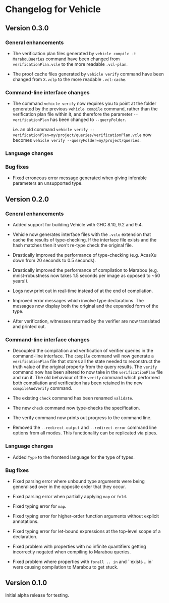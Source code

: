 # Changelog for Vehicle

## Version 0.3.0

### General enhancements

* The verification plan files generated by `vehicle compile -t MarabouQueries` command have been
  changed from `verificationPlan.vcle` to the more readable `.vcl-plan`.

* The proof cache files generated by `vehicle verify` command have been
  changed from `X.vclp` to the more readable `.vcl-cache`.

### Command-line interface changes

* The command `vehicle verify` now requires you to point at the folder generated by the previous
  `vehicle compile` command, rather than the verification plan file within it, and therefore the
  parameter `--verificationPlan` has been changed to `--queryFolder`.

  i.e. an old command `vehicle verify --verificationPlan=my/project/queries/verificationPlan.vcle` now
  becomes `vehicle verify --queryFolder=my/project/queries`.

### Language changes

### Bug fixes

* Fixed erroneous error message generated when giving inferable parameters an unsupported type.


## Version 0.2.0

### General enhancements

* Added support for building Vehicle with GHC 8.10, 9.2 and 9.4.

* Vehicle now generates interface files with the `.vclo` extension that cache
  the results of type-checking. If the interface file exists and the hash matches
  then it won't re-type check the original file.

* Drastically improved the performance of type-checking (e.g. AcasXu down from 20 seconds to 0.5 seconds).

* Drastically improved the performance of compilation to Marabou (e.g. mnist-robustness now takes 1.5 seconds per image as opposed to ~50 years!).

* Logs now print out in real-time instead of at the end of compilation.

* Improved error messages which involve type declarations. The messages now display
  both the original and the expanded form of the type.

* After verification, witnesses returned by the verifier are now translated and printed out.

### Command-line interface changes

* Decoupled the compilation and verification of verifier queries in the command-line
  interface.
  The `compile` command will now generate a `verificationPlan` file that stores
  all the state needed to reconstruct the truth value of the original property from the query results.
  The `verify` command now has been altered to now take in the `verificationPlan` file and
  run it.
  The old behaviour of the `verify` command which performed both compilation
  and verification has been retained in the new `compileAndVerify` command.

* The existing `check` command has been renamed `validate`.

* The new `check` command now type-checks the specification.

* The verify command now prints out progress to the command line.

* Removed the `--redirect-output` and `--redirect-error` command line options from all modes.
  This functionality can be replicated via pipes.

### Language changes

* Added `Type` to the frontend language for the type of types.

### Bug fixes

* Fixed parsing error where unbound type arguments were being generalised over in the
  opposite order that they occur.

* Fixed parsing error when partially applying `map` or `fold`.

* Fixed typing error for `map`.

* Fixed typing error for higher-order function arguments without explicit annotations.

* Fixed typing error for let-bound expressions at the top-level scope of a declaration.

* Fixed problem with properties with no infinite quantifiers getting incorrectly
  negated when compiling to Marabou queries.

* Fixed problem where properties with `forall .. in` and ``exists .. in` were
  causing compilation to Marabou to get stuck.


## Version 0.1.0

Initial alpha release for testing.
